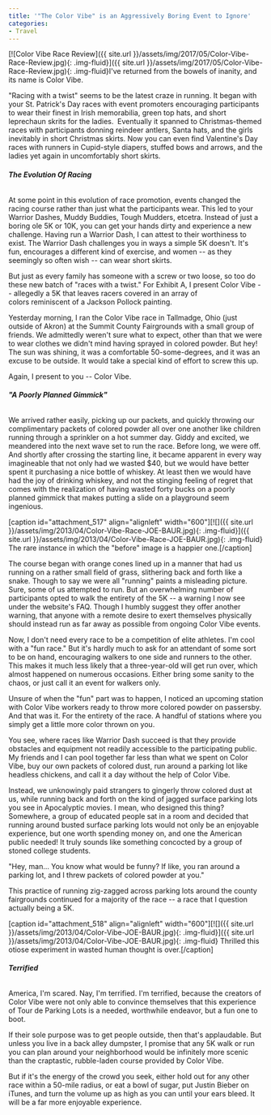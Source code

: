 ```yaml
---
title: '"The Color Vibe" is an Aggressively Boring Event to Ignore'
categories:
- Travel
---
```


[![Color Vibe Race Review]({{ site.url }}/assets/img/2017/05/Color-Vibe-Race-Review.jpg){: .img-fluid}]({{ site.url }}/assets/img/2017/05/Color-Vibe-Race-Review.jpg){: .img-fluid}I've returned from the bowels of inanity, and its name is Color Vibe.

"Racing with a twist" seems to be the latest craze in running. It began with your St. Patrick's Day races with event promoters encouraging participants to wear their finest in Irish memorabilia, green top hats, and short leprechaun skrits for the ladies.  Eventually it spanned to Christmas-themed races with participants donning reindeer antlers, Santa hats, and the girls inevitably in short Christmas skirts. Now you can even find Valentine's Day races with runners in Cupid-style diapers, stuffed bows and arrows, and the ladies yet again in uncomfortably short skirts.

###### **The Evolution Of Racing**

<!-- more -->At some point in this evolution of race promotion, events changed the racing course rather than just what the participants wear. This led to your Warrior Dashes, Muddy Buddies, Tough Mudders, etcetra. Instead of just a boring ole 5K or 10K, you can get your hands dirty and experience a new challenge. Having run a Warrior Dash, I can attest to their worthiness to exist. The Warrior Dash challenges you in ways a simple 5K doesn't. It's fun, encourages a different kind of exercise, and women -- as they seemingly so often wish -- can wear short skirts.

But just as every family has someone with a screw or two loose, so too do these new batch of "races with a twist." For Exhibit A, I present Color Vibe -- allegedly a 5K that leaves racers covered in an array of colors reminiscent of a Jackson Pollock painting.

Yesterday morning, I ran the Color Vibe race in Tallmadge, Ohio (just outside of Akron) at the Summit County Fairgrounds with a small group of friends. We admittedly weren't sure what to expect, other than that we were to wear clothes we didn't mind having sprayed in colored powder. But hey! The sun was shining, it was a comfortable 50-some-degrees, and it was an excuse to be outside. It would take a special kind of effort to screw this up.

Again, I present to you -- Color Vibe.

###### **"A Poorly Planned Gimmick"**

We arrived rather easily, picking up our packets, and quickly throwing our complimentary packets of colored powder all over one another like children running through a sprinkler on a hot summer day. Giddy and excited, we meandered into the next wave set to run the race. Before long, we were off. And shortly after crossing the starting line, it became apparent in every way imagineable that not only had we wasted $40, but we would have better spent it purchasing a nice bottle of whiskey. At least then we would have had the joy of drinking whiskey, and not the stinging feeling of regret that comes with the realization of having wasted forty bucks on a poorly planned gimmick that makes putting a slide on a playground seem ingenious.

[caption id="attachment_517" align="alignleft" width="600"][![]({{ site.url }}/assets/img/2013/04/Color-Vibe-Race-JOE-BAUR.jpg){: .img-fluid}]({{ site.url }}/assets/img/2013/04/Color-Vibe-Race-JOE-BAUR.jpg){: .img-fluid} The rare instance in which the "before" image is a happier one.[/caption]

The course began with orange cones lined up in a manner that had us running on a rather small field of grass, slithering back and forth like a snake. Though to say we were all "running" paints a misleading picture. Sure, some of us attempted to run. But an overwhelming number of participants opted to walk the entirety of the 5K -- a warning I now see under the website's FAQ. Though I humbly suggest they offer another warning, that anyone with a remote desire to exert themselves physically should instead run as far away as possible from ongoing Color Vibe events.

Now, I don't need every race to be a competition of elite athletes. I'm cool with a "fun race." But it's hardly much to ask for an attendant of some sort to be on hand, encouraging walkers to one side and runners to the other. This makes it much less likely that a three-year-old will get run over, which almost happened on numerous occasions. Either bring some sanity to the chaos, or just call it an event for walkers only.

Unsure of when the "fun" part was to happen, I noticed an upcoming station with Color Vibe workers ready to throw more colored powder on passersby. And that was it. For the entirety of the race. A handful of stations where you simply get a little more color thrown on you.

You see, where races like Warrior Dash succeed is that they provide obstacles and equipment not readily accessible to the participating public. My friends and I can pool together far less than what we spent on Color Vibe, buy our own packets of colored dust, run around a parking lot like headless chickens, and call it a day without the help of Color Vibe.

Instead, we unknowingly paid strangers to gingerly throw colored dust at us, while running back and forth on the kind of jagged surface parking lots you see in Apocalyptic movies. I mean, who designed this thing? Somewhere, a group of educated people sat in a room and decided that running around busted surface parking lots would not only be an enjoyable experience, but one worth spending money on, and one the American public needed! It truly sounds like something concocted by a group of stoned college students.

"Hey, man... You know what would be funny? If like, you ran around a parking lot, and I threw packets of colored powder at you."

This practice of running zig-zagged across parking lots around the county fairgrounds continued for a majority of the race -- a race that I question actually being a 5K.

[caption id="attachment_518" align="alignleft" width="600"][![]({{ site.url }}/assets/img/2013/04/Color-Vibe-JOE-BAUR.jpg){: .img-fluid}]({{ site.url }}/assets/img/2013/04/Color-Vibe-JOE-BAUR.jpg){: .img-fluid} Thrilled this otiose experiment in wasted human thought is over.[/caption]

###### **Terrified**

America, I'm scared. Nay, I'm terrified. I'm terrified, because the creators of Color Vibe were not only able to convince themselves that this experience of Tour de Parking Lots is a needed, worthwhile endeavor, but a fun one to boot.

If their sole purpose was to get people outside, then that's applaudable. But unless you live in a back alley dumpster, I promise that any 5K walk or run you can plan around your neighborhood would be infinitely more scenic than the craptastic, rubble-laden course provided by Color Vibe.

But if it's the energy of the crowd you seek, either hold out for any other race within a 50-mile radius, or eat a bowl of sugar, put Justin Bieber on iTunes, and turn the volume up as high as you can until your ears bleed. It will be a far more enjoyable experience.
